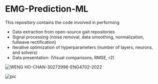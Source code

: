 # EMG-Prediction-ML

This repository contains the code involved in performing 
- Data extraction from open-source gait repositories
- Signal processing (noise removal, data smoothing, normalization, fullwave rectification)
- Iterative optimization of hyperparameters (number of layers, neurons, and solvers)
- Data presentation: (Visual comparisons, RMSE, r2)

![WENG HO-CHAN-30272998-ENG4702-2022](https://user-images.githubusercontent.com/88143539/232329237-860a9773-5cf7-4aa2-927e-427bace963b1.png)

![pic](https://user-images.githubusercontent.com/88143539/230709125-ac151632-41e6-4869-a0e4-a94a9fdea8d9.png)
